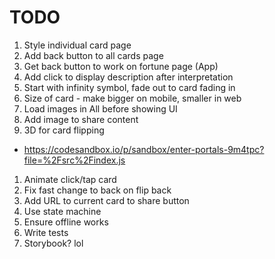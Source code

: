 # TODO

1. Style individual card page
1. Add back button to all cards page
1. Get back button to work on fortune page (App)
1. Add click to display description after interpretation
1. Start with infinity symbol, fade out to card fading in
1. Size of card - make bigger on mobile, smaller in web
1. Load images in All before showing UI
1. Add image to share content
1. 3D for card flipping
  - https://codesandbox.io/p/sandbox/enter-portals-9m4tpc?file=%2Fsrc%2Findex.js
1. Animate click/tap card
1. Fix fast change to back on flip back
1. Add URL to current card to share button
1. Use state machine
1. Ensure offline works
1. Write tests
1. Storybook? lol